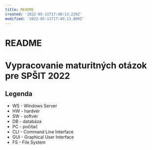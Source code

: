 ```yaml
---
title: README
created: '2022-05-11T17:48:13.229Z'
modified: '2022-05-11T17:49:13.809Z'
---
```


# README
# Vypracovanie maturitných otázok pre SPŠIT 2022
## Legenda

- WS - Windows Server
- HW - hardvér
- SW - softvér
- DB - databáza
- PC - počítač
- CLI - Command Line Interface 
- GUI - Graphical User Interface
- FS - File System
